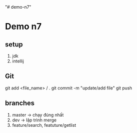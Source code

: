 "# demo-n7" 

# Demo n7
## setup
1. jdk
2. intellij

## Git
git add <file_name> / .
git commit -m "update/add file"
git push

## branches
1. master -> chạy đúng nhất
2. dev -> lập trình merge
3. feature/search, featuture/getlist

